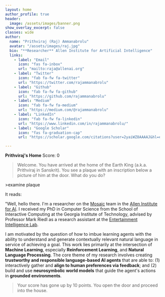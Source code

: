 ```yaml
---
layout: home
author_profile: true
header:
  image: /assets/images/banner.png
show_overlay_excerpt: false
classes: wide
author:
  name: "Prithviraj (Raj) Ammanabrolu"
  avatar: "/assets/images/raj.jpg"
  bio: "**Researcher** Allen Institute for Artificial Intelligence"
  links:
    - label: "Email"
      icon: "fas fa-inbox"
      url: "mailto:raja@allenai.org"
    - label: "Twitter"
      icon: "fab fa-fw fa-twitter"
      url: "https://twitter.com/rajammanabrolu"
    - label: "Github"
      icon: "fab fa-fw fa-github"
      url: "https://github.com/rajammanabrolu"
    - label: "Medium"
      icon: "fab fa-fw fa-medium"
      url: "https://medium.com/@rajammanabrolu"
    - label: "LinkedIn"
      icon: "fab fa-fw fa-linkedin"
      url: "https://www.linkedin.com/in/rajammanabrolu/"
    - label: "Google Scholar"
      icon: "fas fa-graduation-cap"
      url: "https://scholar.google.com/citations?user=2yaiWZ8AAAAJ&hl=en&authuser=1"

---
```

**Prithviraj's Home** Score: 0

>Welcome. You have arrived at the home of the Earth King (a.k.a. Prithviraj in Sanskrit). You see a plaque with an inscription below a picture of him at the door. What do you do?

\>examine plaque

It reads:

"Well, hello there. I'm a researcher on the [Mosaic](https://mosaic.allenai.org/) team in the [Allen Institute for AI](https://allenai.org/). I received my PhD in Computer Science from the School of Interactive Computing at the Georgia Institute of Technology, advised by Professor Mark Riedl as a research assistant at the [Entertainment Intelligence Lab](https://eilab.gatech.edu/).

I am motivated by the question of how to imbue learning agents with the ability to understand and generate contextually relevant natural language in service of achieving a goal. This work lies primarily at the intersection of **Machine Learning**, especially **Reinforcement Learning**, and **Natural Language Processing**. The core theme of my research involves creating **trustworthy and responsible language-based AI agents** that are able to: (1) interactively gather and **align to human preferences via feedback**; and (2) build and use **neurosymbolic world models** that guide the agent's actions in **grounded environments**.

>Your score has gone up by 10 points. You open the door and proceed into the house.
